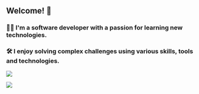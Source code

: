 ## Welcome! 👋

### 🧑‍💻 I'm a software developer with a passion for learning new technologies.

### 🛠️ I enjoy solving complex challenges using various skills, tools and technologies.

<img src="https://github-readme-stats.vercel.app/api?username=danielkirshner&&show_icons=true&title_color=ffffff&icon_color=bb2acf&text_color=daf7dc&bg_color=151515">

[![](https://visitcount.itsvg.in/api?id=DanielKirshner&label=Profile%20Views&color=1&icon=6&pretty=false)](https://visitcount.itsvg.in)
